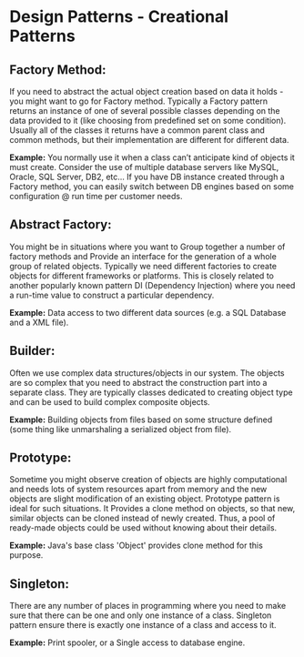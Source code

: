 Design Patterns - Creational Patterns
=====================================

## Factory Method:
If you need to abstract the actual object creation based on data it holds - you might want to go for Factory method. Typically a Factory pattern returns an instance of one of several possible classes depending on the data provided to it (like choosing from predefined set on some condition). Usually all of the classes it returns have a common parent class and common methods, but their implementation are different for different data.

**Example:** You normally use it when a class can’t anticipate kind of objects it must create. Consider the use of multiple database servers like MySQL, Oracle, SQL Server, DB2, etc... If you have DB instance created through a Factory method, you can easily switch between DB engines based on some configuration @ run time per customer needs.

## Abstract Factory:
You might be in situations where you want to Group together a number of factory methods and Provide an interface for the generation of a whole group of related objects. Typically we need different factories to create objects for different frameworks or platforms. This is closely related to another popularly known pattern DI (Dependency Injection) where you need a run-time value to construct a particular dependency.

**Example:** Data access to two different data sources (e.g. a SQL Database and a XML file).

## Builder:
Often we use complex data structures/objects in our system. The objects are so complex that you need to abstract the construction part into a separate class. They are typically classes dedicated to creating object type and can be used to build complex composite objects.

**Example:** Building objects from files based on some structure defined (some thing like unmarshaling a serialized object from file).

## Prototype:
Sometime you might observe creation of objects are highly computational and needs lots of system resources apart from memory and the new objects are slight modification of an existing object. Prototype pattern is ideal for such situations. It Provides a clone method on objects, so that new, similar objects can be cloned instead of newly created. Thus, a pool of ready-made objects could be used without knowing about their details.

**Example:** Java's base class 'Object' provides clone method for this purpose.

## Singleton:
There are any number of places in programming where you need to make sure that there can be one and only one instance of a class. Singleton pattern ensure there is exactly one instance of a class and access to it. 

**Example:** Print spooler, or a Single access to database engine.
